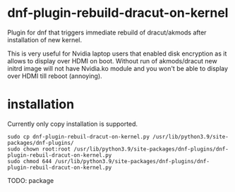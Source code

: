 # dnf-plugin-rebuild-dracut-on-kernel
Plugin for dnf that triggers immediate rebuild of dracut/akmods after installation of new kernel.

This is very useful for Nvidia laptop users that enabled disk encryption as it allows to display over HDMI on boot.
Without run of akmods/dracut new initrd image will not have Nvidia.ko module and you won't be able to display over HDMI till reboot (annoying).

# installation
Currently only copy installation is supported.
```
sudo cp dnf-plugin-rebuil-dracut-on-kernel.py /usr/lib/python3.9/site-packages/dnf-plugins/
sudo chown root:root /usr/lib/python3.9/site-packages/dnf-plugins/dnf-plugin-rebuil-dracut-on-kernel.py
sudo chmod 644 /usr/lib/python3.9/site-packages/dnf-plugins/dnf-plugin-rebuil-dracut-on-kernel.py
```
TODO: package
